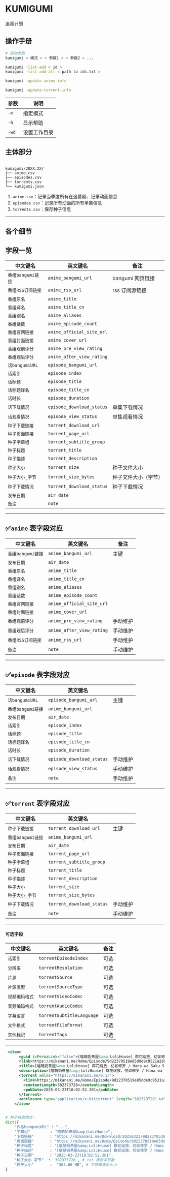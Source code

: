 # KUMIGUMI

追番计划

## 操作手册

```bash
# 启动参数
kumigumi < 模式 > < 参数1 > < 参数2 > ...

kumigumi -list-add < id >
kumigumi -list-add-all < path to ids.txt >

kumigumi -update-anime-info

kumigumi -update-torrent-info

```

| 参数  | 说明         |
| ----- | ------------ |
| `-m`  | 指定模式     |
| `-h`  | 显示帮助     |
| `-wd` | 设置工作目录 |

## 主体部分

```

kumigumi/20XX.XX/
├── anime.csv
├── episodes.csv
├── torrents.csv
└── kumigumi.json

```

1. `anime.csv`：记录当季度所有在追番剧、记录动画信息
2. `episodes.csv`：记录所有动画的所有单集信息
3. `torrents.csv`：保存种子信息

---

## 各个细节

## 字段一览

| 中文键名          | 英文键名                  | 备注                 |
| ----------------- | ------------------------- | -------------------- |
| `番组bangumi链接` | `anime_bangumi_url`       | bangumi 网页链接     |
| `番组RSS订阅链接` | `anime_rss_url`           | rss 订阅源链接       |
| `番组原名`        | `anime_title`             |
| `番组译名`        | `anime_title_cn`          |
| `番组别名`        | `anime_aliases`           |
| `番组话数`        | `anime_episode_count`     |
| `番组官网链接`    | `anime_official_site_url` |
| `番组封面链接`    | `anime_cover_url`         |
| `番组观前评分`    | `anime_pre_view_rating`   |
| `番组观后评分`    | `anime_after_view_rating` |
| `话bangumiURL`    | `episode_bangumi_url`     |
| `话索引`          | `episode_index`           |
| `话标题`          | `episode_title`           |
| `话标题译名`      | `episode_title_cn`        |
| `话时长`          | `episode_duration`        |
| `话下载情况`      | `episode_download_status` | 单集下载情况         |
| `话观看情况`      | `episode_view_status`     | 单集观看情况         |
| `种子下载链接`    | `torrent_download_url`    |
| `种子页面链接`    | `torrent_page_url`        |
| `种子字幕组`      | `torrent_subtitle_group`  |
| `种子标题`        | `torrent_title`           |
| `种子描述`        | `torrent_description`     |
| `种子大小`        | `torrent_size`            | 种子文件大小         |
| `种子大小_字节`   | `torrent_size_bytes`      | 种子文件大小（字节） |
| `种子下载情况`    | `torrent_download_status` | 种子下载情况         |
| `发布日期`        | `air_date`                |
| `备注`            | `note`                    |

---

## ✅`anime` 表字段对应

| 中文键名          | 英文键名                  | 备注     |
| ----------------- | ------------------------- | -------- |
| `番组bangumi链接` | `anime_bangumi_url`       | 主键     |
| `发布日期`        | `air_date`                |          |
| `番组原名`        | `anime_title`             |          |
| `番组译名`        | `anime_title_cn`          |          |
| `番组别名`        | `anime_aliases`           |          |
| `番组话数`        | `anime_episode_count`     |          |
| `番组官网链接`    | `anime_official_site_url` |          |
| `番组封面链接`    | `anime_cover_url`         |          |
| `番组观前评分`    | `anime_pre_view_rating`   | 手动维护 |
| `番组观后评分`    | `anime_after_view_rating` | 手动维护 |
| `番组RSS订阅链接` | `anime_rss_url`           | 手动维护 |
| `备注`            | `note`                    | 手动维护 |

---

## ✅`episode` 表字段对应

| 中文键名          | 英文键名                  |          |
| ----------------- | ------------------------- | -------- |
| `话bangumiURL`    | `episode_bangumi_url`     | 主键     |
| `番组bangumi链接` | `anime_bangumi_url`       |          |
| `发布日期`        | `air_date`                |          |
| `话索引`          | `episode_index`           |          |
| `话标题`          | `episode_title`           |          |
| `话标题译名`      | `episode_title_cn`        |          |
| `话时长`          | `episode_duration`        |          |
| `话下载情况`      | `episode_download_status` | 手动维护 |
| `话观看情况`      | `episode_view_status`     | 手动维护 |
| `备注`            | `note`                    | 手动维护 |

---

## ✅`torrent` 表字段对应

| 中文键名          | 英文键名                  |          |
| ----------------- | ------------------------- | -------- |
| `种子下载链接`    | `torrent_download_url`    | 主键     |
| `番组bangumi链接` | `anime_bangumi_url`       |          |
| `发布日期`        | `air_date`                |          |
| `种子页面链接`    | `torrent_page_url`        |          |
| `种子字幕组`      | `torrent_subtitle_group`  |          |
| `种子标题`        | `torrent_title`           |          |
| `种子描述`        | `torrent_description`     |          |
| `种子大小`        | `torrent_size`            |          |
| `种子大小_字节`   | `torrent_size_bytes`      |          |
| `种子下载情况`    | `torrent_download_status` | 手动维护 |
| `备注`            | `note`                    | 手动维护 |

---

#### 可选字段

| 中文键名       | 英文键名                  | 备注 |
| -------------- | ------------------------- | ---- |
| `话索引`       | `torrentEpisodeIndex`     | 可选 |
| `分辨率`       | `torrentResolution`       | 可选 |
| `片源`         | `torrentSource`           | 可选 |
| `片源类型`     | `torrentSourceType`       | 可选 |
| `视频编码格式` | `torrentVideoCodec`       | 可选 |
| `音频编码格式` | `torrentAudioCodec`       | 可选 |
| `字幕语言`     | `torrentSubtitleLanguage` | 可选 |
| `文件格式`     | `torrentFileFormat`       | 可选 |
| `其他标记`     | `torrentTags`             | 可选 |

---

```xml
 <item>
      <guid isPermaLink="false">[喵萌奶茶屋&amp;LoliHouse] 群花绽放，仿如修罗 / Hana wa Saku Shura no Gotoku - 11 [WebRip 1080p HEVC-10bit AAC][简繁日内封字幕]</guid>
      <link>https://mikanani.me/Home/Episode/9d22370519e85dde9c9521a289812d30b7b0321b</link>
      <title>[喵萌奶茶屋&amp;LoliHouse] 群花绽放，仿如修罗 / Hana wa Saku Shura no Gotoku - 11 [WebRip 1080p HEVC-10bit AAC][简繁日内封字幕]</title>
      <description>[喵萌奶茶屋&amp;LoliHouse] 群花绽放，仿如修罗 / Hana wa Saku Shura no Gotoku - 11 [WebRip 1080p HEVC-10bit AAC][简繁日内封字幕][364.66 MB]</description>
      <torrent xmlns="https://mikanani.me/0.1/">
        <link>https://mikanani.me/Home/Episode/9d22370519e85dde9c9521a289812d30b7b0321b</link>
        <contentLength>382373728</contentLength>
        <pubDate>2025-03-23T10:02:52.301</pubDate>
      </torrent>
      <enclosure type="application/x-bittorrent" length="382373728" url="https://mikanani.me/Download/20250323/9d22370519e85dde9c9521a289812d30b7b0321b.torrent" />
    </item>
```

```python

# 种子信息格式：
dict:{
    "作品bangumiURL" : "...",
    "字幕组"         : "喵萌奶茶屋&amp;LoliHouse",
    "下载链接"       : "https://mikanani.me/Download/20250323/9d22370519e85dde9c9521a289812d30b7b0321b.torrent",
    "页面链接"       : "https://mikanani.me/Home/Episode/9d22370519e85dde9c9521a289812d30b7b0321b",
    "种子标题"       : "[喵萌奶茶屋&amp;LoliHouse] 群花绽放，仿如修罗 / Hana wa Saku Shura no Gotoku - 11 [WebRip 1080p HEVC-10bit AAC][简繁日内封字幕]",
    "种子描述"       : "[喵萌奶茶屋&amp;LoliHouse] 群花绽放，仿如修罗 / Hana wa Saku Shura no Gotoku - 11 [WebRip 1080p HEVC-10bit AAC][简繁日内封字幕]",
    "种子日期"       : "2025-03-23T10:02:52.301",
    "种子大小_字节"  :  382373728 , # int 表示字节数
    "种子大小"       :  "364.66 MB", # 字符串表示大小
}

```
